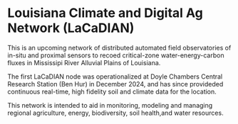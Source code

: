 
# Louisiana Climate and Digital Ag Network (LaCaDIAN)

This is an upcoming network of distributed automated field observatories of in-situ and proximal sensors 
to recoed critical-zone water-energy-carbon fluxes in Mississipi River Alluvial Plains of Louisiana.

The first LaCaDIAN node was operationalized at Doyle Chambers Central Research Station (Ben Hur) in 
December 2024, and has since provideded continuous real-time, high fidelity soil and climate data for the 
location.

This network is intended to aid in monitoring, modeling and managing regional agriculture, energy,
biodiversity, soil health,and water resources.

